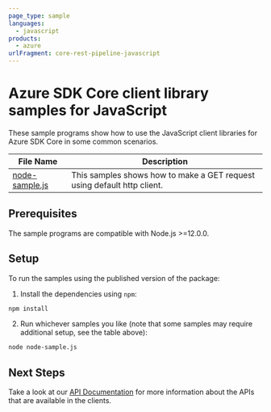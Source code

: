 ```yaml
---
page_type: sample
languages:
  - javascript
products:
  - azure
urlFragment: core-rest-pipeline-javascript
---
```


# Azure SDK Core client library samples for JavaScript

These sample programs show how to use the JavaScript client libraries for Azure SDK Core in some common scenarios.

| **File Name**                 | **Description**                                                         |
| ----------------------------- | ----------------------------------------------------------------------- |
| [node-sample.js][node-sample] | This samples shows how to make a GET request using default http client. |

## Prerequisites

The sample programs are compatible with Node.js >=12.0.0.

## Setup

To run the samples using the published version of the package:

1. Install the dependencies using `npm`:

```bash
npm install
```

2. Run whichever samples you like (note that some samples may require additional setup, see the table above):

```bash
node node-sample.js
```

## Next Steps

Take a look at our [API Documentation][apiref] for more information about the APIs that are available in the clients.

[node-sample]: https://github.com/Azure/azure-sdk-for-js/blob/master/sdk/core/core-rest-pipeline/samples/v1/javascript/node-sample.js
[apiref]: https://docs.microsoft.com/javascript/api/@azure/core-rest-pipeline
[package]: https://github.com/Azure/azure-sdk-for-js/tree/master/sdk/core/core-rest-pipeline/README.md
